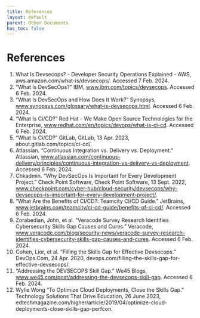 ```yaml
---
title: References
layout: default
parent: Other Documents
has_toc: false
---
```



# References
1. What Is Devsecops? - Developer Security Operations Explained - AWS, aws.amazon.com/what-is/devsecops/. Accessed 7 Feb. 2024.
2. “What Is DevSecOps?” IBM, www.ibm.com/topics/devsecops. Accessed 6 Feb. 2024.
3. “What Is DevSecOps and How Does It Work?” Synopsys, www.synopsys.com/glossary/what-is-devsecops.html. Accessed 6 Feb. 2024.
4. “What Is Ci/CD?” Red Hat - We Make Open Source Technologies for the Enterprise, www.redhat.com/en/topics/devops/what-is-ci-cd. Accessed 6 Feb. 2024.
5. “What Is Ci/CD?” GitLab, GitLab, 13 Apr. 2023, about.gitlab.com/topics/ci-cd/.
6. Atlassian. “Continuous Integration vs. Delivery vs. Deployment.” Atlassian, www.atlassian.com/continuous-delivery/principles/continuous-integration-vs-delivery-vs-deployment. Accessed 6 Feb. 2024.
7. Chkadmin. “Why DevSecOps Is Important for Every Development Project.” Check Point Software, Check Point Software, 13 Sept. 2022, www.checkpoint.com/cyber-hub/cloud-security/devsecops/why-devsecops-is-important-for-every-development-project/.
8. “What Are the Benefits of CI/CD?: Teamcity CI/CD Guide.” JetBrains, www.jetbrains.com/teamcity/ci-cd-guide/benefits-of-ci-cd/. Accessed 6 Feb. 2024.
9. Zorabedian, John, et al. “Veracode Survey Research Identifies Cybersecurity Skills Gap Causes and Cures.” Veracode, www.veracode.com/blog/security-news/veracode-survey-research-identifies-cybersecurity-skills-gap-causes-and-cures. Accessed 6 Feb. 2024.
10. Cohen, Lior, et al. “Filling the Skills Gap for Effective Devsecops.” DevOps.Com, 24 Apr. 2020, devops.com/filling-the-skills-gap-for-effective-devsecops/. 
11. “Addressing the DEVSECOPS Skill Gap.” We45 Blogs, www.we45.com/post/addressing-the-devsecops-skill-gap. Accessed 6 Feb. 2024.
12. Wylie Wong “To Optimize Cloud Deployments, Close the Skills Gap.” Technology Solutions That Drive Education, 26 June 2023, edtechmagazine.com/higher/article/2019/04/optimize-cloud-deployments-close-skills-gap-perfcon. 
